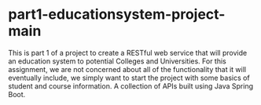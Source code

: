 # part1-educationsystem-project-main

This is part 1 of a project to create a RESTful web service that will provide an education system to potential Colleges
and Universities. For this assignment, we are not concerned about all of the functionality that it will
eventually include, we simply want to start the project with some basics of student and course
information. A collection of APIs built using Java Spring Boot.
